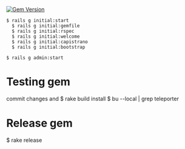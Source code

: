 [![Gem Version](https://badge.fury.io/rb/teleporter.svg)](http://badge.fury.io/rb/teleporter)

```
$ rails g initial:start
  $ rails g initial:gemfile
  $ rails g initial:rspec
  $ rails g initial:welcome
  $ rails g initial:capistrano
  $ rails g initial:bootstrap

$ rails g admin:start
```
# Testing gem
commit changes and
$ rake build install
$ bu --local | grep teleporter

# Release gem
$ rake release

